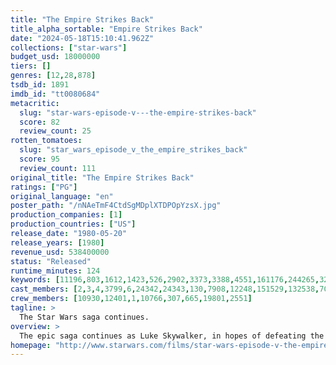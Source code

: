 ```yaml
---
title: "The Empire Strikes Back"
title_alpha_sortable: "Empire Strikes Back"
date: "2024-05-18T15:10:41.962Z"
collections: ["star-wars"]
budget_usd: 18000000
tiers: []
genres: [12,28,878]
tsdb_id: 1891
imdb_id: "tt0080684"
metacritic:
  slug: "star-wars-episode-v---the-empire-strikes-back"
  score: 82
  review_count: 25
rotten_tomatoes:
  slug: "star_wars_episode_v_the_empire_strikes_back"
  score: 95
  review_count: 111
original_title: "The Empire Strikes Back"
ratings: ["PG"]
original_language: "en"
poster_path: "/nNAeTmF4CtdSgMDplXTDPOpYzsX.jpg"
production_companies: [1]
production_countries: ["US"]
release_date: "1980-05-20"
release_years: [1980]
revenue_usd: 538400000
status: "Released"
runtime_minutes: 124
keywords: [11196,803,1612,1423,526,2902,3373,3388,4551,161176,244265,327713]
cast_members: [2,3,4,3799,6,24342,24343,130,7908,12248,151529,132538,70772,20128,10734,740,70417,47520,8664,7907,1430048,184980,15152,4515]
crew_members: [10930,12401,1,10766,307,665,19801,2551]
tagline: >
  The Star Wars saga continues.
overview: >
  The epic saga continues as Luke Skywalker, in hopes of defeating the evil Galactic Empire, learns the ways of the Jedi from aging master Yoda. But Darth Vader is more determined than ever to capture Luke. Meanwhile, rebel leader Princess Leia, cocky Han Solo, Chewbacca, and droids C-3PO and R2-D2 are thrown into various stages of capture, betrayal and despair.
homepage: "http://www.starwars.com/films/star-wars-episode-v-the-empire-strikes-back"
---
```

